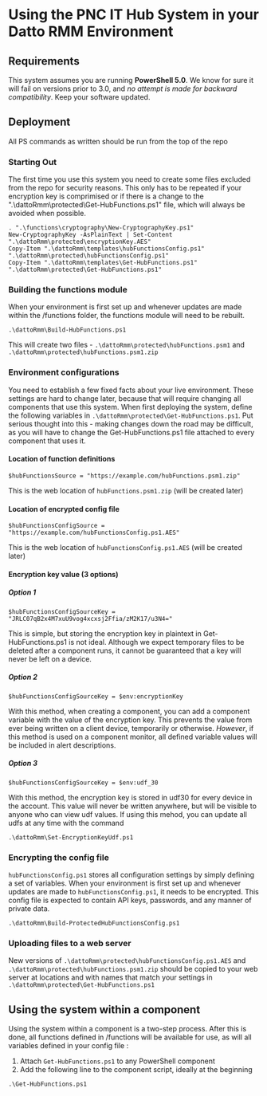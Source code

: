 # Using the PNC IT Hub System in your Datto RMM Environment
## Requirements
This system assumes you are running **PowerShell 5.0**. We know for sure it will fail on versions prior to 3.0, and *no attempt is made for backward compatibility*. Keep your software updated.
## Deployment
All PS commands as written should be run from the top of the repo
### Starting Out
The first time you use this system you need to create some files excluded from the repo for security reasons. This only has to be repeated if your encryption key is comprimised or if there is a change to the ".\dattoRmm\protected\Get-HubFunctions.ps1" file, which will always be avoided when possible.
```
. ".\functions\cryptography\New-CryptographyKey.ps1"
New-CryptographyKey -AsPlainText | Set-Content ".\dattoRmm\protected\encryptionKey.AES"
Copy-Item ".\dattoRmm\templates\hubFunctionsConfig.ps1" ".\dattoRmm\protected\hubFunctionsConfig.ps1"
Copy-Item ".\dattoRmm\templates\Get-HubFunctions.ps1" ".\dattoRmm\protected\Get-HubFunctions.ps1"
```
### Building the functions module
When your environment is first set up and whenever updates are made within the /functions folder, the functions module will need to be rebuilt.
```
.\dattoRmm\Build-HubFunctions.ps1
```
This will create two files - `.\dattoRmm\protected\hubFunctions.psm1` and `.\dattoRmm\protected\hubFunctions.psm1.zip`
### Environment configurations
You need to establish a few fixed facts about your live environment. These settings are hard to change later, because that will require changing all components that use this system. When first deploying the system, define the following variables in `.\dattoRmm\protected\Get-HubFunctions.ps1`. Put serious thought into this - making changes down the road may be difficult, as you will have to change the Get-HubFunctions.ps1 file attached to every component that uses it.
#### Location of function definitions
```
$hubFunctionsSource = "https://example.com/hubFunctions.psm1.zip"
```
This is the web location of `hubFunctions.psm1.zip` (will be created later)
#### Location of encrypted config file
```
$hubFunctionsConfigSource = "https://example.com/hubFunctionsConfig.ps1.AES"
```
This is the web location of `hubFunctionsConfig.ps1.AES` (will be created later)
#### Encryption key value (3 options)
##### Option 1
```
$hubFunctionsConfigSourceKey = "JRLC07qB2x4M7xuU9vog4xcxsj2Ffia/zM2K17/u3N4="
```
This is simple, but storing the encryption key in plaintext in Get-HubFunctions.ps1 is not ideal. Although we expect temporary files to be deleted after a component runs, it cannot be guaranteed that a key will never be left on a device. 
##### Option 2
```
$hubFunctionsConfigSourceKey = $env:encryptionKey
```
With this method, when creating a component, you can add a component variable with the value of the encryption key. This prevents the value from ever being written on a client device, temporarily or otherwise. *However*, if this method is used on a component monitor, all defined variable values will be included in alert descriptions.
##### Option 3
```
$hubFunctionsConfigSourceKey = $env:udf_30
```
With this method, the encryption key is stored in udf30 for every device in the account. This value will never be written anywhere, but will be visible to anyone who can view udf values. If using this mehod, you can update all udfs at any time with the command
```
.\dattoRmm\Set-EncryptionKeyUdf.ps1
```
### Encrypting the config file
`hubFunctionsConfig.ps1` stores all configuration settings by simply defining a set of variables. When your environment is first set up and whenever updates are made to `hubFunctionsConfig.ps1`, it needs to be encrypted. This config file is expected to contain API keys, passwords, and any manner of private data.
```
.\dattoRmm\Build-ProtectedHubFunctionsConfig.ps1 
```
### Uploading files to a web server
New versions of `.\dattoRmm\protected\hubFunctionsConfig.ps1.AES` and `.\dattoRmm\protected\hubFunctions.psm1.zip` should be copied to your web server at locations and with names that match your settings in `.\dattoRmm\protected\Get-HubFunctions.ps1`
## Using the system within a component
Using the system within a component is a two-step process. After this is done, all functions defined in /functions will be available for use, as will all variables defined in your config file :
1. Attach `Get-HubFunctions.ps1` to any PowerShell component
2. Add the following line to the component script, ideally at the beginning
```
.\Get-HubFunctions.ps1
```